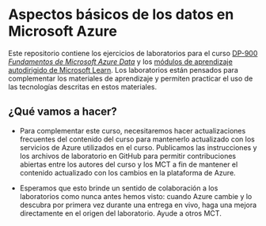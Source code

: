 # Aspectos básicos de los datos en Microsoft Azure

Este repositorio contiene los ejercicios de laboratorios para el curso [DP-900  *Fundamentos de Microsoft Azure Data*](https://docs.microsoft.com/en-us/learn/certifications/courses/dp-900t00) y los [módulos de aprendizaje autodirigido de Microsoft Learn](https://docs.microsoft.com/en-us/users/23110622/collections/0kjyh8rn5gdrjj/). Los laboratorios están pensados para complementar los materiales de aprendizaje y permiten practicar el uso de las tecnologías descritas en estos materiales. 

## ¿Qué vamos a hacer?

- Para complementar este curso, necesitaremos hacer actualizaciones frecuentes del contenido del curso para mantenerlo actualizado con los servicios de Azure utilizados en el curso.  Publicamos las instrucciones y los archivos de laboratorio en GitHub para permitir contribuciones abiertas entre los autores del curso y los MCT a fin de mantener el contenido actualizado con los cambios en la plataforma de Azure.

- Esperamos que esto brinde un sentido de colaboración a los laboratorios como nunca antes hemos visto: cuando Azure cambie y lo descubra por primera vez durante una entrega en vivo, haga una mejora directamente en el origen del laboratorio.  Ayude a otros MCT.

